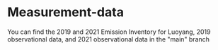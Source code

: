 # Measurement-data
You can find the 2019 and 2021 Emission Inventory for Luoyang, 2019 observational data, and 2021 observational data in the "main" branch
